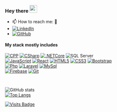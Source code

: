 ### Hey there <img src="https://media.giphy.com/media/hvRJCLFzcasrR4ia7z/giphy.gif" width="25px">

- 📫 How to reach me: 🙂
- [![LinkedIn](https://img.shields.io/badge/-LinkedIn-blue?style=flat-square&logo=Linkedin&link=https://github.com/joynalam67598)](https://github.com/joynalam67598)
- [![GitHub](https://img.shields.io/badge/-GitHub-black?style=flat-square&logo=github&link=https://github.com/joynalam67598)](https://github.com/joynalam67598)


#### My stack mostly includes
[![CPP](https://img.shields.io/badge/-C++-green?style=flat-square&logo=c++&link=https://github.com/joynalam67598)](https://github.com/joynalam67598)
[![CSharp](https://img.shields.io/badge/-C%23-blue?style=flat-square&logo=csharp&link=https://github.com/joynalam67598)](https://github.com/joynalam67598)
[![.NETCore](https://img.shields.io/badge/-.NETCore-5C2D91?style=flat-square&logo=.net&link=https://github.com/joynalam67598)](https://github.com/joynalam67598)
![SQL Server](https://img.shields.io/badge/-SQL%20Server-red?style=flat-square&logo=microsoft-sql-server&link=https://github.com/kkoziarski)
<br/>
[![JavaScript](https://img.shields.io/badge/-JavaScript-black?style=flat-square&logo=javascript&link=https://github.com/joynalam67598)](https://github.com/joynalam67598) 
[![React](https://img.shields.io/badge/-React-white?style=flat-square&logo=react&link=https://github.com/joynalam67598)](https://github.com/joynalam67598) 
[![HTML5](https://img.shields.io/badge/-HTML5-E34F26?style=flat-square&logo=html5&logoColor=white&link=https://github.com/joynalam67598)](https://github.com/joynalam67598) 
[![CSS3](https://img.shields.io/badge/-CSS3-1572B6?style=flat-square&logo=css3&link=https://github.com/joynalam67598)](https://github.com/joynalam67598) 
[![Bootstrap](https://img.shields.io/badge/-Bootstrap-563D7C?style=flat-square&logo=bootstrap&link=https://github.com/joynalam67598)](https://github.com/joynalam67598)
<br/>
[![Php](https://img.shields.io/badge/-PHP-gray?style=flat-square&logo=php&link=https://github.com/joynalam67598)](https://github.com/joynalam67598)
[![Laravel](https://img.shields.io/badge/-Laravel-white?style=flat-square&logo=laravel&link=https://github.com/joynalam67598)](https://github.com/joynalam67598)
[![MySql](https://img.shields.io/badge/-MySql-cyan?style=flat-square&logo=mysql&link=https://github.com/joynalam67598)](https://github.com/joynalam67598)
<br/>
[![Firebase](https://img.shields.io/badge/-Firebase-black?style=flat-square&logo=firebase&link=https://github.com/joynalam67598)](https://github.com/joynalam67598)
[![Git](https://img.shields.io/badge/-Git-black?style=flat-square&logo=git&link=https://github.com/joynalam67598)](https://github.com/joynalam67598)


<br/>

![GitHub stats](https://github-readme-stats.vercel.app/api?username=joynalam67598&show_icons=true&title_color=ffc857&icon_color=8ac926&text_color=daf7dc&bg_color=151515&hide=["stars"])
<br/>
[![Top Langs](https://github-readme-stats.vercel.app/api/top-langs/?username=joynalam67598&layout=compact&text_color=daf7dc&bg_color=151515)](https://github.com/joynalam67598/github-readme-stats)

[![Visits Badge](https://badges.pufler.dev/visits/joynalam67598/joynalam67598)](https://github.com/joynalam67598)

